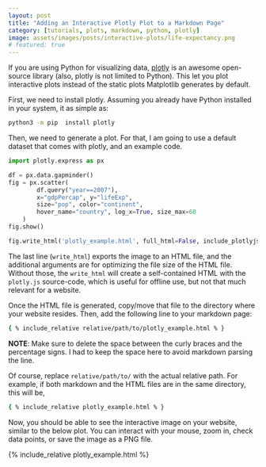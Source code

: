 ```yaml
---
layout: post
title: "Adding an Interactive Plotly Plot to a Markdown Page"
category: [tutorials, plots, markdown, python, plotly]
image: assets/images/posts/interactive-plots/life-expectancy.png
# featured: true
---
```


If you are using Python for visualizing data, [plotly](https://plotly.com/python/) is an awesome open-source library (also, plotly is not limited to Python). 
This let you plot interactive plots instead of the static plots Matplotlib generates by default. 

First, we need to install plotly. 
Assuming you already have Python installed in your system, it as simple as:
```sh
python3 -m pip  install plotly
```

Then, we need to generate a plot. 
For that, I am going to use a default dataset that comes with plotly, and an example code. 

```python
import plotly.express as px

df = px.data.gapminder()
fig = px.scatter(
        df.query("year==2007"), 
        x="gdpPercap", y="lifeExp", 
        size="pop", color="continent",
        hover_name="country", log_x=True, size_max=60
    )
fig.show()

fig.write_html('plotly_example.html', full_html=False, include_plotlyjs='cdn')
```

The last line (`write_html`) exports the image to an HTML file, and the additional arguments are for optimizing the file size of the HTML file. 
Without those, the `write_html` will create a self-contained HTML with the `plotly.js` source-code, which is useful for offline use, but not that much relevant for a website.

Once the HTML file is generated, copy/move that file to the directory where your website resides. 
Then, add the following line to your markdown page:
```sh
{ % include_relative relative/path/to/plotly_example.html % } 
```
**NOTE**: Make sure to delete the space between the curly braces and the percentage signs. I had to keep the space here to avoid markdown parsing the line. 

Of course, replace `relative/path/to/` with the actual relative path.
For example, if both markdown and the HTML files are in the same directory, this will be,
```sh
{ % include_relative plotly_example.html % } 
```

Now, you should be able to see the interactive image on your website, similar to the below plot.
You can interact with your mouse, zoom in, check data points, or save the image as a PNG file.

{% include_relative plotly_example.html %} 